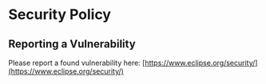 # Security Policy

## Reporting a Vulnerability

Please report a found vulnerability here:
[https://www.eclipse.org/security/](https://www.eclipse.org/security/)